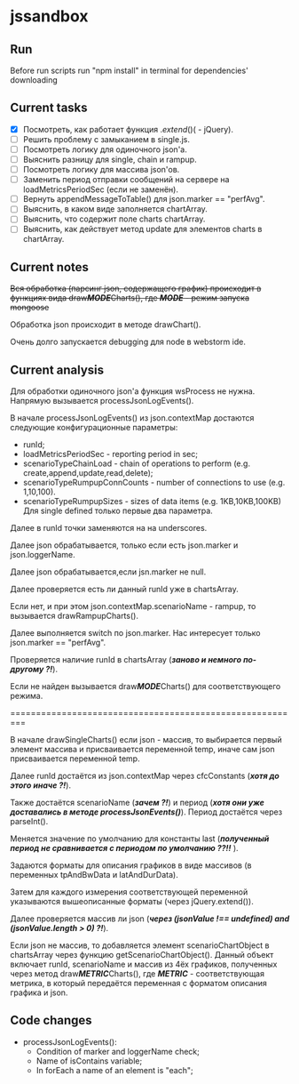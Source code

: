 # jssandbox

## Run

Before run scripts run "npm install" in terminal for dependencies' downloading

## Current tasks

- [x] Посмотреть, как работает функция $.extend() ($ - jQuery).
- [ ] Решить проблему с замыканием в single.js.
- [ ] Посмотреть логику для одиночного json'а.
- [ ] Выяснить разницу для single, chain и rampup.
- [ ] Посмотреть логику для массива json'ов.
- [ ] Заменить период отправки сообщений на сервере на loadMetricsPeriodSec (если не заменён).
- [ ] Вернуть appendMessageToTable() для json.marker == "perfAvg".
- [ ] Выяснить, в каком виде заполняется chartArray.
- [ ] Выяснить, что содержит поле charts chartArray.
- [ ] Выяснить, как действует метод update для элементов charts в chartArray.

## Current notes

~~Вся обработка (парсинг json, содержащего график) происходит
в функциях вида draw***MODE***Charts(), где ***MODE*** - режим запуска mongoose~~

Обработка json происходит в методе drawChart().

Очень долго запускается debugging для node в webstorm ide.



## Current analysis

Для обработки одиночного json'а функция wsProcess не нужна. Напрямую вызывается processJsonLogEvents().

В начале processJsonLogEvents() из json.contextMap достаются следующие конфигурационные параметры:
- runId;
- loadMetricsPeriodSec - reporting period in sec;
- scenarioTypeChainLoad - chain of operations to perform (e.g. create,append,update,read,delete);
- scenarioTypeRumpupConnCounts - number of connections to use (e.g. 1,10,100).
- scenarioTypeRumpupSizes - sizes of data items (e.g. 1KB,10KB,100KB)
Для single defined только первые два параметра.

Далее в runId точки заменяются на на underscores.

Далее json обрабатывается, только если есть json.marker и json.loggerName.

Далее json обрабатывается,если jsn.marker не null.

Далее проверяется есть ли данный runId уже в chartsArray.

Если нет, и при этом json.contextMap.scenarioName - rampup, то вызывается drawRampupCharts().

Далее выполняется switch по json.marker. Нас интересует только json.marker == "perfAvg".

Проверяется наличие runId в chartsArray (***заново и немного по-другому ?!***).

Если не найден вызывается draw***MODE***Charts() для соответствующего режима.

=========================================================

В начале drawSingleCharts() если json - массив, то выбирается первый элемент массива и присваивается переменной temp,
иначе сам json присваивается переменной temp.

Далее runId достаётся из json.contextMap через cfcConstants (***хотя до этого иначе ?!***).

Также достаётся scenarioName (***зачем ?!***) и период (***хотя они уже доставались в методе processJsonEvents()***).
Период достаётся через parseInt().

Меняется значение по умолчанию для константы last (***полученный период не сравнивается с периодом по умолчанию ??!!*** ).

Задаются форматы для описания графиков в виде массивов (в переменных tpAndBwData и latAndDurData).

Затем для каждого измерения соответствующей переменной указываются вышеописанные форматы (через jQuery.extend()).

Далее проверяется массив ли json (***через (jsonValue !== undefined) and (jsonValue.length > 0) ?!***).

Если json не массив, то добавляется элемент scenarioChartObject в chartsArray через функцию getScenarioChartObject().
Данный объект включает runId, scenarioName и массив из 4ёх графиков, полученных через метод draw***METRIC***Charts(),
где ***METRIC*** - соответствующая метрика, в который передаётся переменная с форматом описания графика и json.

## Code changes

- processJsonLogEvents():
  - Condition of marker and loggerName check;
  - Name of isContains variable;
  - In forEach a name of an element is "each";
